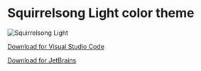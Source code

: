 # Squirrelsong Light color theme

![Squirrelsong Light](https://user-images.githubusercontent.com/70067/76961997-b08a2400-691e-11ea-97b4-000b2d8bdde5.png)

[Download for Visual Studio Code](VSCode)

[Download for JetBrains](JetBrains)
